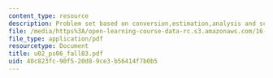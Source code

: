 ```yaml
---
content_type: resource
description: Problem set based on conversion,estimation,analysis and scaling.
file: /media/https%3A/open-learning-course-data-rc.s3.amazonaws.com/16-01-unified-engineering-i-ii-iii-iv-fall-2005-spring-2006/40c823fc90f520d89ce3b56414f7b0b5_u02_ps06_fall03.pdf
file_type: application/pdf
resourcetype: Document
title: u02_ps06_fall03.pdf
uid: 40c823fc-90f5-20d8-9ce3-b56414f7b0b5
---
```

